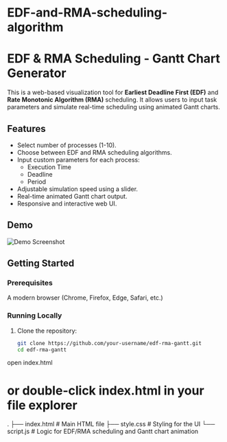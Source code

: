 # EDF-and-RMA-scheduling-algorithm
# EDF & RMA Scheduling - Gantt Chart Generator

This is a web-based visualization tool for **Earliest Deadline First (EDF)** and **Rate Monotonic Algorithm (RMA)** scheduling. It allows users to input task parameters and simulate real-time scheduling using animated Gantt charts.

## Features

- Select number of processes (1-10).
- Choose between EDF and RMA scheduling algorithms.
- Input custom parameters for each process:
  - Execution Time
  - Deadline
  - Period
- Adjustable simulation speed using a slider.
- Real-time animated Gantt chart output.
- Responsive and interactive web UI.

## Demo

![Demo Screenshot](demo.png) <!-- Replace this with a real image in your repo if needed -->

## Getting Started

### Prerequisites

A modern browser (Chrome, Firefox, Edge, Safari, etc.)

### Running Locally

1. Clone the repository:
   ```bash
   git clone https://github.com/your-username/edf-rma-gantt.git
   cd edf-rma-gantt
open index.html
# or double-click index.html in your file explorer


.
├── index.html        # Main HTML file
├── style.css         # Styling for the UI
└── script.js         # Logic for EDF/RMA scheduling and Gantt chart animation
